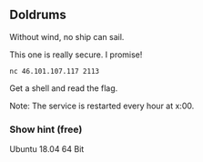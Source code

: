## Doldrums

Without wind, no ship can sail.

This one is really secure. I promise!

    nc 46.101.107.117 2113
    
Get a shell and read the flag.

Note: The service is restarted every hour at x:00.

### Show hint (free)
Ubuntu 18.04 64 Bit
